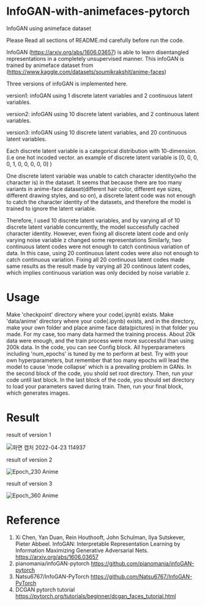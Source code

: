 # InfoGAN-with-animefaces-pytorch
InfoGAN using animeface dataset

Please Read all sections of README.md carefully before run the code.

InfoGAN (https://arxiv.org/abs/1606.03657) is able to learn disentangled representations in a completely unsupervised manner.
This infoGAN is trained by animeface dataset from (https://www.kaggle.com/datasets/soumikrakshit/anime-faces)

Three versions of infoGAN is implemented here.

version1: infoGAN using 1 discrete latent variables and 2 continuous latent variables.

version2: infoGAN using 10 discrete latent variables, and 2 continuous latent variables.

version3: infoGAN using 10 discrete latent variables, and 20 continuous latent variables. 


Each discrete latent variable is a categorical distribution with 10-dimension. (i.e one hot incoded vector. an example of discrete latent variable is [0, 0, 0, 0, 1, 0, 0, 0, 0, 0] )

One discrete latent variable was unable to catch character identity(who the character is) in the dataset. It seems that because there are too many variants in anime-face dataset(different hair color, different eye sizes, different drawing styles, and so on), a discrete latent code was not enough to catch the character identity of the datasets, and therefore the model is trained to ignore the latent variable.

Therefore, I used 10 discrete latent variables, and by varying all of 10 discrete latent variable concurrently, the model successfully cached character identity. However, even fixing all discrete latent code and only varying noise variable z changed some representations
Similarly, two continuous latent codes were not enough to catch continous variation of data. In this case, using 20 continuous latent codes were also not enough to catch continuous variation. Fixing all 20 continuous latent codes made same results as the result made by varying all 20 continous latent codes, which implies continuous variation was only decided by noise variable z.

# Usage
Make 'checkpoint' directory where your code(.ipynb) exists.
Make 'data/anime' directory where your code(.ipynb) exists, and in the directory, make your own folder and place anime face data(pictures) in that folder you made. For my case, too many data harmed the training process. About 20k data were enough, and the train process were more successful than using 200k data.
In the code, you can see Config block. All hyperparameters including 'num_epochs' is tuned by me to perform at best. Try with your own hyperparameters, but remember that too many epochs will lead the model to cause 'mode collapse' which is a prevailing problem in GANs.
In the second block of the code, you shold set root directory.
Then, run your code until last block.
In the last block of the code, you should set directory to load your parameters saved during train.
Then, run your final block, which generates images.

# Result


result of version 1

![화면 캡처 2022-04-23 114937](https://user-images.githubusercontent.com/104057435/164870670-1a40b981-9741-4232-8b0a-e0cc5f84e2d7.png)

result of version 2

![Epoch_230 Anime](https://user-images.githubusercontent.com/104057435/164868815-323d793b-295b-4719-9143-0970c2bcf40f.png)

result of version 3

![Epoch_360 Anime](https://user-images.githubusercontent.com/104057435/164868699-03903a9f-6549-4305-85ee-f83714ff9289.png)

# Reference
1. Xi Chen, Yan Duan, Rein Houthooft, John Schulman, Ilya Sutskever, Pieter Abbeel. InfoGAN: Interpretable Representation Learning by Information Maximizing Generative Adversarial Nets. https://arxiv.org/abs/1606.03657
2. pianomania/infoGAN-pytorch https://github.com/pianomania/infoGAN-pytorch
3. Natsu6767/InfoGAN-PyTorch https://github.com/Natsu6767/InfoGAN-PyTorch
4. DCGAN pytorch tutorial https://pytorch.org/tutorials/beginner/dcgan_faces_tutorial.html
 
